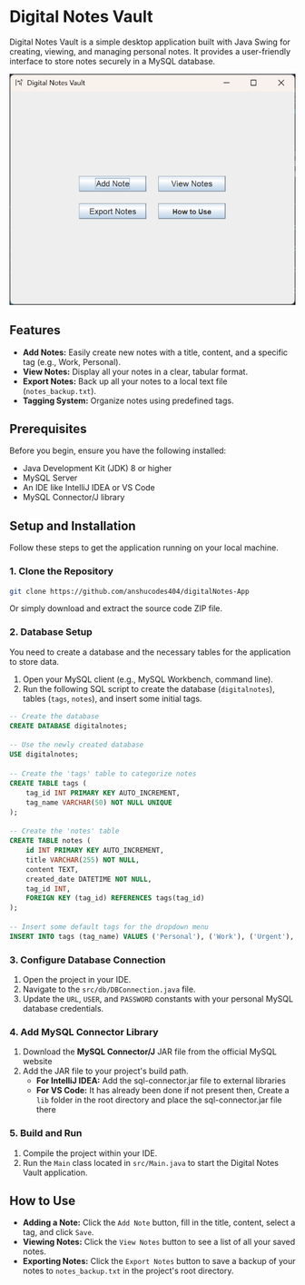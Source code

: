 # Digital Notes Vault

Digital Notes Vault is a simple desktop application built with Java Swing for creating, viewing, and managing personal notes. It provides a user-friendly interface to store notes securely in a MySQL database.

![Main Window](homepage.png)

## Features

- **Add Notes:** Easily create new notes with a title, content, and a specific tag (e.g., Work, Personal).
- **View Notes:** Display all your notes in a clear, tabular format.
- **Export Notes:** Back up all your notes to a local text file (`notes_backup.txt`).
- **Tagging System:** Organize notes using predefined tags.

## Prerequisites

Before you begin, ensure you have the following installed:

- Java Development Kit (JDK) 8 or higher
- MySQL Server
- An IDE like IntelliJ IDEA or VS Code
- MySQL Connector/J library

## Setup and Installation

Follow these steps to get the application running on your local machine.

### 1. Clone the Repository

```bash
git clone https://github.com/anshucodes404/digitalNotes-App
```

Or simply download and extract the source code ZIP file.

### 2. Database Setup

You need to create a database and the necessary tables for the application to store data.

1.  Open your MySQL client (e.g., MySQL Workbench, command line).
2.  Run the following SQL script to create the database (`digitalnotes`), tables (`tags`, `notes`), and insert some initial tags.

```sql
-- Create the database
CREATE DATABASE digitalnotes;

-- Use the newly created database
USE digitalnotes;

-- Create the 'tags' table to categorize notes
CREATE TABLE tags (
    tag_id INT PRIMARY KEY AUTO_INCREMENT,
    tag_name VARCHAR(50) NOT NULL UNIQUE
);

-- Create the 'notes' table
CREATE TABLE notes (
    id INT PRIMARY KEY AUTO_INCREMENT,
    title VARCHAR(255) NOT NULL,
    content TEXT,
    created_date DATETIME NOT NULL,
    tag_id INT,
    FOREIGN KEY (tag_id) REFERENCES tags(tag_id)
);

-- Insert some default tags for the dropdown menu
INSERT INTO tags (tag_name) VALUES ('Personal'), ('Work'), ('Urgent'), ('Ideas');
```

### 3. Configure Database Connection

1.  Open the project in your IDE.
2.  Navigate to the `src/db/DBConnection.java` file.
3.  Update the `URL`, `USER`, and `PASSWORD` constants with your personal MySQL database credentials.

### 4. Add MySQL Connector Library

1.  Download the **MySQL Connector/J** JAR file from the official MySQL website
2.  Add the JAR file to your project's build path.
    - **For IntelliJ IDEA:** Add the sql-connector.jar file to external libraries
    - **For VS Code:** It has already been done if not present then, Create a `lib` folder in the root directory and place the sql-connector.jar file there

### 5. Build and Run

1.  Compile the project within your IDE.
2.  Run the `Main` class located in `src/Main.java` to start the Digital Notes Vault application.

## How to Use

- **Adding a Note:** Click the `Add Note` button, fill in the title, content, select a tag, and click `Save`.
- **Viewing Notes:** Click the `View Notes` button to see a list of all your saved notes.
- **Exporting Notes:** Click the `Export Notes` button to save a backup of your notes to `notes_backup.txt` in the project's root directory.
